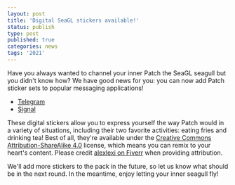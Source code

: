 ```yaml
---
layout: post
title: 'Digital SeaGL stickers available!'
status: publish
type: post
published: true
categories: news
tags: '2021'
---
```


Have you always wanted to channel your inner Patch the SeaGL seagull but you didn't know how?
We have good news for you: you can now add Patch sticker sets to popular messaging applications!

* [Telegram](https://t.me/addstickers/PatchSeagull)
* [Signal](https://signal.art/addstickers/#pack_id=37da6dc461d100aef3eb1fd134aaa363&pack_key=82badb0ba139c941cc6e89e4cb8dc2d20f60ed858877553ca95f7b71c0f23722)

These digital stickers allow you to express yourself the way Patch would in a variety of situations, including their two favorite activities: eating fries and drinking tea!
Best of all, they're available under the [Creative Commons Attribution-ShareAlike 4.0](https://creativecommons.org/licenses/by-sa/4.0/legalcode) license, which means you can remix to your heart's content.
Please credit [alexlexi on Fiverr](https://www.fiverr.com/alexlexi) when providing attribution.

We'll add more stickers to the pack in the future, so let us know what should be in the next round.
In the meantime, enjoy letting your inner seagull fly!
